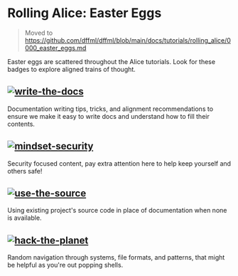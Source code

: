 # Rolling Alice: Easter Eggs

> Moved to https://github.com/dffml/dffml/blob/main/docs/tutorials/rolling_alice/0000_easter_eggs.md

Easter eggs are scattered throughout the Alice tutorials. Look for these
badges to explore aligned trains of thought. 

## [![write-the-docs](https://img.shields.io/badge/write%20the-docs-success)](https://github.com/intel/dffml/discussions/1406#discussioncomment-3711548)

Documentation writing tips, tricks, and alignment recommendations to ensure
we make it easy to write docs and understand how to fill their contents.

## [![mindset-security](https://img.shields.io/badge/mindset-security-critical)](https://github.com/intel/dffml/discussions/1406#discussioncomment-3711548)

Security focused content, pay extra attention here to help keep yourself
and others safe!

## [![use-the-source](https://img.shields.io/badge/use%20the-source-blueviolet)](https://github.com/intel/dffml/discussions/1406#discussioncomment-3711548)

Using existing project's source code in place of documentation when none is
available.

## [![hack-the-planet](https://img.shields.io/badge/hack%20the-planet-blue)](https://github.com/intel/dffml/discussions/1406#discussioncomment-3711548)

Random navigation through systems, file formats, and patterns, that might be
helpful as you're out popping shells.